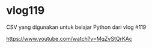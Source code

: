 # vlog119
CSV yang digunakan untuk belajar Python dari vlog #119

https://www.youtube.com/watch?v=MqZvStQrKAc
